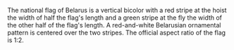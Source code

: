 The national flag of Belarus is a vertical bicolor with a red stripe at the hoist the width of half the flag's length and a green stripe at the fly the width of the other half of the flag's length. A red-and-white Belarusian ornamental pattern is centered over the two stripes. The official aspect ratio of the flag is 1:2.